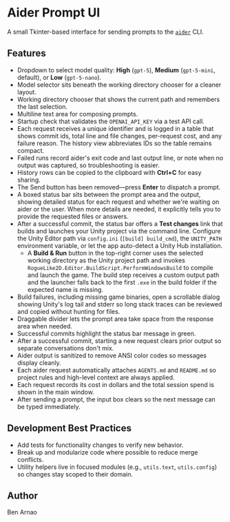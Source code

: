 # Aider Prompt UI

A small Tkinter-based interface for sending prompts to the [`aider`](https://github.com/paul-gauthier/aider) CLI.

## Features
- Dropdown to select model quality: **High** (`gpt-5`), **Medium** (`gpt-5-mini`, default), or **Low** (`gpt-5-nano`).
- Model selector sits beneath the working directory chooser for a cleaner layout.
- Working directory chooser that shows the current path and remembers the last selection.
- Multiline text area for composing prompts.
- Startup check that validates the `OPENAI_API_KEY` via a test API call.
- Each request receives a unique identifier and is logged in a table that shows commit ids, total line and file changes, per-request cost, and any failure reason. The history view abbreviates IDs so the table remains compact.
- Failed runs record aider's exit code and last output line, or note when no output was captured, so troubleshooting is easier.
- History rows can be copied to the clipboard with **Ctrl+C** for easy sharing.
- The Send button has been removed—press **Enter** to dispatch a prompt.
- A boxed status bar sits between the prompt area and the output, showing detailed status for each request and whether we're waiting on aider or the user. When more details are needed, it explicitly tells you to provide the requested files or answers.
- After a successful commit, the status bar offers a **Test changes** link that builds and launches your Unity project via the command line. Configure the Unity Editor path via `config.ini` (`[build] build_cmd`), the `UNITY_PATH` environment variable, or let the app auto-detect a Unity Hub installation.
  - A **Build & Run** button in the top-right corner uses the selected working directory as the Unity project path and invokes `RogueLike2D.Editor.BuildScript.PerformWindowsBuild` to compile and launch the game. The build step receives a custom output path and the launcher falls back to the first `.exe` in the build folder if the expected name is missing.
- Build failures, including missing game binaries, open a scrollable dialog showing Unity's log tail and stderr so long stack traces can be reviewed and copied without hunting for files.
- Draggable divider lets the prompt area take space from the response area when needed.
- Successful commits highlight the status bar message in green.
- After a successful commit, starting a new request clears prior output so separate conversations don't mix.
- Aider output is sanitized to remove ANSI color codes so messages display cleanly.
- Each aider request automatically attaches `AGENTS.md` and `README.md` so
  project rules and high-level context are always applied.
- Each request records its cost in dollars and the total session spend is shown in the main window.
 - After sending a prompt, the input box clears so the next message can be typed immediately.

## Development Best Practices

- Add tests for functionality changes to verify new behavior.
- Break up and modularize code where possible to reduce merge conflicts.
- Utility helpers live in focused modules (e.g., `utils.text`, `utils.config`)
  so changes stay scoped to their domain.

## Author
Ben Arnao
